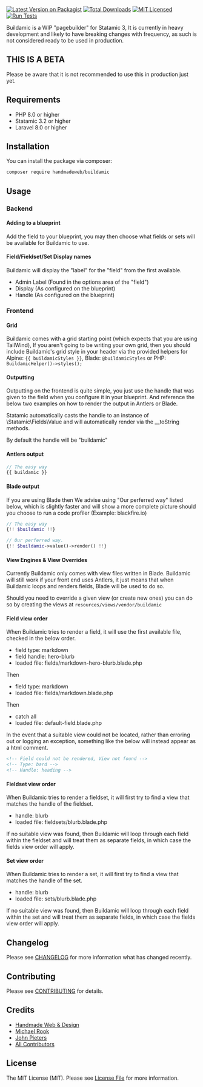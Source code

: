 [![Latest Version on Packagist](https://img.shields.io/packagist/v/handmadeweb/buildamic.svg?style=flat-square)](https://packagist.org/packages/handmadeweb/buildamic)
[![Total Downloads](https://img.shields.io/packagist/dt/handmadeweb/buildamic.svg?style=flat-square)](https://packagist.org/packages/handmadeweb/buildamic)
[![MIT Licensed](https://img.shields.io/badge/license-MIT-blue.svg?style=flat-square)](LICENSE.md)
[![Run Tests](https://github.com/handmadeweb/buildamic/actions/workflows/tests.yml/badge.svg)](https://github.com/handmadeweb/buildamic/actions/workflows/tests.yml)

Buildamic is a WIP "pagebuilder" for Statamic 3, It is currently in heavy development and likely to have breaking changes with frequency, as such is not considered ready to be used in production.

## THIS IS A BETA
Please be aware that it is not recommended to use this in production just yet.

## Requirements
* PHP 8.0 or higher
* Statamic 3.2 or higher
* Laravel 8.0 or higher

## Installation

You can install the package via composer:

```bash
composer require handmadeweb/buildamic
```

## Usage

### Backend
#### Adding to a blueprint

Add the field to your blueprint, you may then choose what fields or sets will be available for Buildamic to use.

#### Field/Fieldset/Set Display names
Buildamic will display the "label" for the "field" from the first available.
* Admin Label (Found in the options area of the "field")
* Display (As configured on the blueprint)
* Handle (As configured on the blueprint)

### Frontend
#### Grid
Buildamic comes with a grid starting point (which expects that you are using TailWind), If you aren't going to be writing your own grid, then you should include Buildamic's grid style in your header via the provided helpers for Alpine: `{{ buildamicStyles }}`, Blade: `@buildamicStyles` or PHP: `BuildamicHelper()->styles();`

#### Outputting
Outputting on the frontend is quite simple, you just use the handle that was given to the field when you configure it in your blueprint.
And reference the below two examples on how to render the output in Antlers or Blade.

Statamic automatically casts the handle to an instance of \Statamic\Fields\Value and will automatically render via the __toString methods.

By default the handle will be "buildamic"

#### Antlers output
```php
// The easy way
{{ buildamic }}
```

#### Blade output
If you are using Blade then We advise using "Our perferred way" listed below, which is slightly faster and will show a more complete picture should you choose to run a code profiler (Example: blackfire.io)

```php
// The easy way
{!! $buildamic !!}

// Our perferred way.
{!! $buildamic->value()->render() !!}
```

#### View Engines & View Overrides
Currently Buildamic only comes with view files written in Blade.
Buildamic will still work if your front end uses Antlers, it just means that when Buildamic loops and renders fields, Blade will be used to do so.

Should you need to override a given view (or create new ones) you can do so by creating the views at `resources/views/vendor/buildamic`

#### Field view order
When Buildamic tries to render a field, it will use the first available file, checked in the below order.

* field type: markdown
* field handle: hero-blurb
* loaded file: fields/markdown-hero-blurb.blade.php

Then

* field type: markdown
* loaded file: fields/markdown.blade.php

Then

* catch all
* loaded file: default-field.blade.php

In the event that a suitable view could not be located, rather than erroring out or logging an exception, something like the below will instead appear as a html comment.

```html
<!-- Field could not be rendered, View not found -->
<!-- Type: bard -->
<!-- Handle: heading -->
```

#### Fieldset view order
When Buildamic tries to render a fieldset, it will first try to find a view that matches the handle of the fieldset.
* handle: blurb
* loaded file: fieldsets/blurb.blade.php

If no suitable view was found, then Buildamic will loop through each field within the fieldset and will treat them as separate fields, in which case the fields view order will apply.

#### Set view order
When Buildamic tries to render a set, it will first try to find a view that matches the handle of the set.

* handle: blurb
* loaded file: sets/blurb.blade.php

If no suitable view was found, then Buildamic will loop through each field within the set and will treat them as separate fields, in which case the fields view order will apply.

## Changelog

Please see [CHANGELOG](https://github.com/handmadeweb/buildamic/blob/main/CHANGELOG.md) for more information what has changed recently.

## Contributing

Please see [CONTRIBUTING](https://github.com/handmadeweb/buildamic/blob/main/CONTRIBUTING.md) for details.

## Credits

- [Handmade Web & Design](https://github.com/handmadeweb)
- [Michael Rook](https://github.com/michaelr0)
- [John Pieters](https://github.com/sliver37)
- [All Contributors](https://github.com/handmadeweb/buildamic/graphs/contributors)

## License

The MIT License (MIT). Please see [License File](https://github.com/handmadeweb/buildamic/blob/main/LICENSE.md) for more information.
